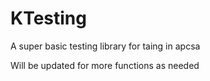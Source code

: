 # KTesting
A super basic testing library for taing in apcsa

Will be updated for more functions as needed
